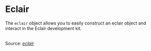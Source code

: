 # Eclair
The `eclair` object allows you to easily construct an eclair object and interact in the Eclair development kit.

<br/>Source: [_eclair_](https://github.com/SamGarlick/Eclair/tree/main/src/eclair.js)